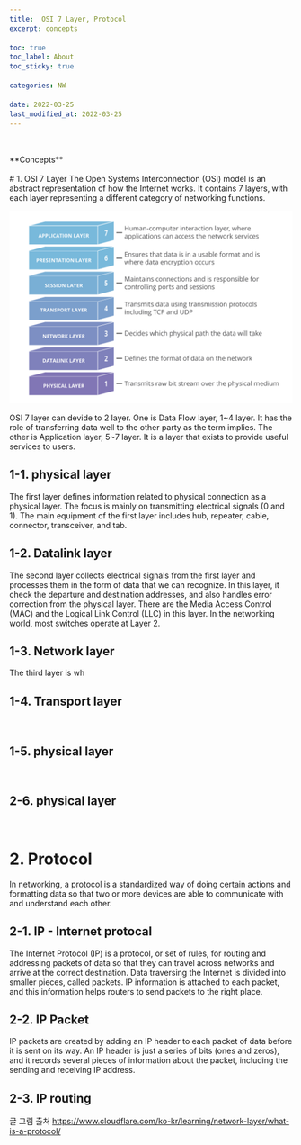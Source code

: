```yaml
---
title:  OSI 7 Layer, Protocol
excerpt: concepts

toc: true
toc_label: About
toc_sticky: true

categories: NW

date: 2022-03-25
last_modified_at: 2022-03-25
---
```

<br>
<br>
**Concepts**
<br>
<br>
# 1. OSI 7 Layer
The Open Systems Interconnection (OSI) model is an abstract representation of how the Internet works. It contains 7 layers, with each layer representing a different category of networking functions.

![7Layer](/assets/images/OSI7layer.PNG)<br>

OSI 7 layer can devide to 2 layer. One is Data Flow layer, 1~4 layer. It has the role of transferring data well to the other party as the term implies. The other is Application layer, 5~7 layer. It is a layer that exists to provide useful services to users.<br>


## 1-1. physical layer
The first layer defines information related to physical connection as a physical layer. The focus is mainly on transmitting electrical signals (0 and 1). The main equipment of the first layer includes hub, repeater, cable, connector, transceiver, and tab.<br>

## 1-2. Datalink layer
The second layer collects electrical signals from the first layer and processes them in the form of data that we can recognize. In this layer, it check the departure and destination addresses, and also handles error correction from the physical layer. There are the Media Access Control (MAC) and the Logical Link Control (LLC) in this layer. In the networking world, most switches operate at Layer 2.<br>

## 1-3. Network layer
The third layer is wh<br>

## 1-4. Transport layer
<br>

## 1-5. physical layer
<br>

## 2-6. physical layer
<br>

# 2. Protocol
In networking, a protocol is a standardized way of doing certain actions and formatting data so that two or more devices are able to communicate with and understand each other.<br>

## 2-1. IP - Internet protocal
The Internet Protocol (IP) is a protocol, or set of rules, for routing and addressing packets of data so that they can travel across networks and arrive at the correct destination. Data traversing the Internet is divided into smaller pieces, called packets. IP information is attached to each packet, and this information helps routers to send packets to the right place.<br>

## 2-2. IP Packet
IP packets are created by adding an IP header to each packet of data before it is sent on its way. An IP header is just a series of bits (ones and zeros), and it records several pieces of information about the packet, including the sending and receiving IP address. <br>

## 2-3. IP routing




글 그림 출처
https://www.cloudflare.com/ko-kr/learning/network-layer/what-is-a-protocol/
